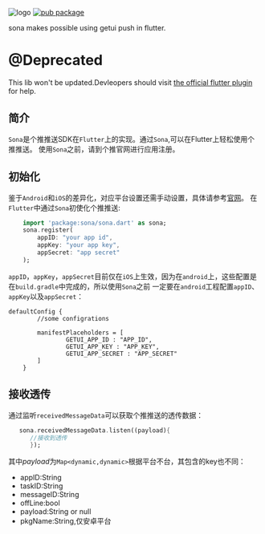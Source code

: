 ![logo](./arts/logo.png) [![pub package](https://img.shields.io/pub/v/sona.svg)](https://pub.dartlang.org/packages/sona)

sona makes possible using getui push in flutter.

# @Deprecated

This lib won't be updated.Devleopers should visit [the official flutter plugin](https://github.com/GetuiLaboratory/getui-flutter-plugin)
for help.

## 简介
`Sona`是个推推送SDK在`Flutter`上的实现。通过`Sona`,可以在Flutter上轻松使用个推推送。
使用`Sona`之前，请到个推官网进行应用注册。


## 初始化
鉴于`Android`和`iOS`的差异化，对应平台设置还需手动设置，具体请参考[官网](http://docs.getui.com/getui/mobile/android/androidstudio_maven/)。
在`Flutter`中通过`Sona`初使化个推推送:
```dart
    import 'package:sona/sona.dart' as sona;
    sona.register(
        appID: "your app id",
        appKey: "your app key",
        appSecret: "app secret"
    );
```
`appID`，`appKey`，`appSecret`目前仅在`iOS`上生效，因为在`android`上，这些配置是在`build.gradle`中完成的，所以使用`Sona`之前
一定要在`android`工程配置`appID`、`appKey`以及`appSecret`：
```
defaultConfig {
        //some configrations

        manifestPlaceholders = [
                GETUI_APP_ID : "APP_ID",
                GETUI_APP_KEY : "APP_KEY",
                GETUI_APP_SECRET : "APP_SECRET"
        ]
    }
```

## 接收透传
通过监听`receivedMessageData`可以获取个推推送的透传数据：
```dart
   sona.receivedMessageData.listen((payload){
      //接收到透传
      });
```
其中*payload*为`Map<dynamic,dynamic>`根据平台不台，其包含的key也不同：
- appID:String
- taskID:String
- messageID:String
- offLine:bool
- payload:String or null
- pkgName:String,仅安卓平台


